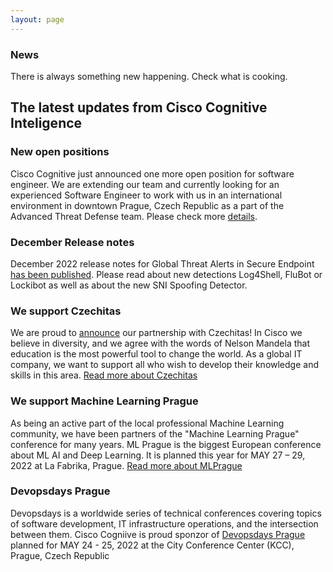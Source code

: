 ```yaml
---
layout: page
---
```


<script>
    import Banner from '../lib/Banner.svelte';
    import Section from '../lib/Section.svelte';
</script>

<Banner img="img/banner-news.jpg">

### News

There is always something new happening.
Check what is cooking.

</Banner>

<Section>


# The latest updates from Cisco Cognitive Inteligence

### New open positions
Cisco Cognitive just announced one more open position for software engineer. We are extending our team and currently looking for an experienced Software Engineer to work with us in an international environment in downtown Prague, Czech Republic as a part of the Advanced Threat Defense team.
Please check more [details](https://jobs.cisco.com/jobs/SearchJobs/cognitiveintelligence).

### December Release notes
December 2022 release notes for Global Threat Alerts in Secure Endpoint 
[has been published](https://www.cisco.com/c/en/us/td/docs/security/amp/endpoints/global-threat-alerts-in-secure-endpoint/m_dec-2021.html). Please read about new detections Log4Shell, FluBot or Lockibot as well as about the new SNI Spoofing Detector.

### We support Czechitas
We are proud to [announce](https://www.cisco.com/c/cs_cz/training-events/appdynamics/support-czechitas.html) our partnership with Czechitas! In Cisco we believe in diversity, and we agree with the words of Nelson Mandela that education is the most powerful tool to change the world. As a global IT company, we want to support all who wish to develop their knowledge and skills in this area. [Read more about Czechitas](https://www.czechitas.cz/en/about-czechitas)

### We support Machine Learning Prague
As being an active part of the local professional Machine Learning community, we have been partners of the "Machine Learning Prague" conference for many years. ML Prague is the biggest European conference about ML AI and Deep Learning.
It is planned this year for MAY 27 – 29, 2022 at La Fabrika, Prague. 
[Read more about MLPrague](https://www.mlprague.com/#partners)

### Devopsdays Prague
Devopsdays is a worldwide series of technical conferences covering topics of software development, IT infrastructure operations, and the intersection between them. Cisco Cogniive is proud sponzor of [Devopsdays Prague](https://devopsdays.org/events/2022-prague/welcome/) planned for MAY 24 - 25, 2022 at the City Conference Center (KCC), Prague, Czech Republic


</Section>
